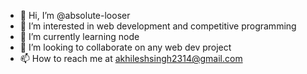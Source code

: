 - 👋 Hi, I’m @absolute-looser
- 👀 I’m interested in web development and competitive programming
- 🌱 I’m currently learning node
- 💞️ I’m looking to collaborate on any web dev project
- 📫 How to reach me at akhileshsingh2314@gmail.com

<!---
absolute-looser/absolute-looser is a ✨ special ✨ repository because its `README.md` (this file) appears on your GitHub profile.
You can click the Preview link to take a look at your changes.
--->
